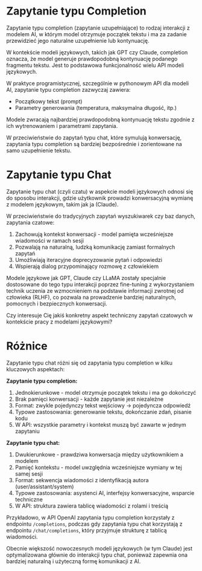 
# Zapytanie typu Completion

Zapytanie typu completion (zapytanie uzupełniające) to rodzaj interakcji z modelem AI, w którym model otrzymuje początek tekstu i ma za zadanie przewidzieć jego naturalne uzupełnienie lub kontynuację. 

W kontekście modeli językowych, takich jak GPT czy Claude, completion oznacza, że model generuje prawdopodobną kontynuację podanego fragmentu tekstu. Jest to podstawowa funkcjonalność wielu API modeli językowych.

W praktyce programistycznej, szczególnie w pythonowym API dla modeli AI, zapytanie typu completion zazwyczaj zawiera:
- Początkowy tekst (prompt)
- Parametry generowania (temperatura, maksymalna długość, itp.)

Modele zwracają najbardziej prawdopodobną kontynuację tekstu zgodnie z ich wytrenowaniem i parametrami zapytania.

W przeciwieństwie do zapytań typu chat, które symulują konwersację, zapytania typu completion są bardziej bezpośrednie i zorientowane na samo uzupełnienie tekstu.
# Zapytanie typu Chat
Zapytanie typu chat (czyli czatu) w aspekcie modeli językowych odnosi się do sposobu interakcji, gdzie użytkownik prowadzi konwersacyjną wymianę z modelem językowym, takim jak ja (Claude). 

W przeciwieństwie do tradycyjnych zapytań wyszukiwarek czy baz danych, zapytania czatowe:

1. Zachowują kontekst konwersacji - model pamięta wcześniejsze wiadomości w ramach sesji
2. Pozwalają na naturalną, ludzką komunikację zamiast formalnych zapytań
3. Umożliwiają iteracyjne doprecyzowanie pytań i odpowiedzi
4. Wspierają dialog przypominający rozmowę z człowiekiem

Modele językowe jak GPT, Claude czy LLaMA zostały specjalnie dostosowane do tego typu interakcji poprzez fine-tuning z wykorzystaniem technik uczenia ze wzmocnieniem na podstawie informacji zwrotnej od człowieka (RLHF), co pozwala na prowadzenie bardziej naturalnych, pomocnych i bezpiecznych konwersacji.

Czy interesuje Cię jakiś konkretny aspekt techniczny zapytań czatowych w kontekście pracy z modelami językowymi?

# Różnice


Zapytanie typu chat różni się od zapytania typu completion w kilku kluczowych aspektach:

**Zapytanie typu completion:**
1. Jednokierunkowe - model otrzymuje początek tekstu i ma go dokończyć
2. Brak pamięci konwersacji - każde zapytanie jest niezależne
3. Format: zwykle pojedynczy tekst wejściowy → pojedyncza odpowiedź
4. Typowe zastosowania: generowanie tekstu, dokończanie zdań, pisanie kodu
5. W API: wszystkie parametry i kontekst muszą być zawarte w jednym zapytaniu

**Zapytanie typu chat:**
1. Dwukierunkowe - prawdziwa konwersacja między użytkownikiem a modelem
2. Pamięć kontekstu - model uwzględnia wcześniejsze wymiany w tej samej sesji
3. Format: sekwencja wiadomości z identyfikacją autora (user/assistant/system)
4. Typowe zastosowania: asystenci AI, interfejsy konwersacyjne, wsparcie techniczne
5. W API: struktura zawiera tablicę wiadomości z rolami i treścią

Przykładowo, w API OpenAI zapytania typu completion korzystały z endpointu `/completions`, podczas gdy zapytania typu chat korzystają z endpointu `/chat/completions`, który przyjmuje strukturę z tablicą wiadomości.

Obecnie większość nowoczesnych modeli językowych (w tym Claude) jest optymalizowana głównie do interakcji typu chat, ponieważ zapewnia ona bardziej naturalną i użyteczną formę komunikacji z AI.
